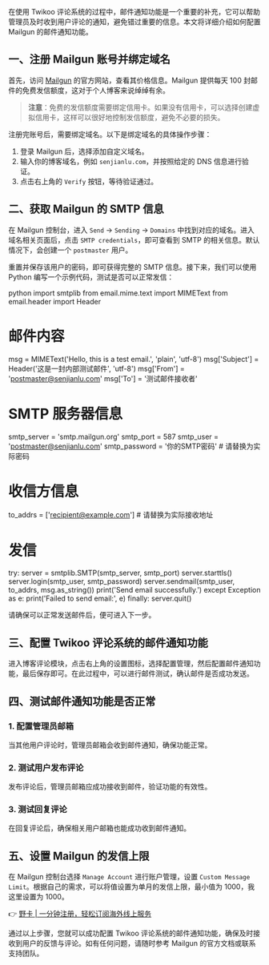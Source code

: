 在使用 Twikoo 评论系统的过程中，邮件通知功能是一个重要的补充，它可以帮助管理员及时收到用户评论的通知，避免错过重要的信息。本文将详细介绍如何配置 Mailgun 的邮件通知功能。

## 一、注册 Mailgun 账号并绑定域名

首先，访问 [Mailgun](https://www.mailgun.com/) 的官方网站，查看其价格信息。Mailgun 提供每天 100 封邮件的免费发信额度，这对于个人博客来说绰绰有余。

> **注意**：免费的发信额度需要绑定信用卡。如果没有信用卡，可以选择创建虚拟信用卡，这样可以很好地控制发信额度，避免不必要的损失。

注册完账号后，需要绑定域名。以下是绑定域名的具体操作步骤：

1. 登录 Mailgun 后，选择添加自定义域名。
2. 输入你的博客域名，例如 `senjianlu.com`，并按照给定的 DNS 信息进行验证。
3. 点击右上角的 `Verify` 按钮，等待验证通过。

## 二、获取 Mailgun 的 SMTP 信息

在 Mailgun 控制台，进入 `Send` -> `Sending` -> `Domains` 中找到对应的域名。进入域名相关页面后，点击 `SMTP credentials`，即可查看到 SMTP 的相关信息。默认情况下，会创建一个 `postmaster` 用户。

重置并保存该用户的密码，即可获得完整的 SMTP 信息。接下来，我们可以使用 Python 编写一个示例代码，测试是否可以正常发信：

python
import smtplib
from email.mime.text import MIMEText
from email.header import Header

# 邮件内容
msg = MIMEText('Hello, this is a test email.', 'plain', 'utf-8')
msg['Subject'] = Header('这是一封内部测试邮件', 'utf-8')
msg['From'] = 'postmaster@senjianlu.com'
msg['To'] = '测试邮件接收者'

# SMTP 服务器信息
smtp_server = 'smtp.mailgun.org'
smtp_port = 587
smtp_user = 'postmaster@senjianlu.com'
smtp_password = '你的SMTP密码'  # 请替换为实际密码

# 收信方信息
to_addrs = ['recipient@example.com']  # 请替换为实际接收地址

# 发信
try:
    server = smtplib.SMTP(smtp_server, smtp_port)
    server.starttls()
    server.login(smtp_user, smtp_password)
    server.sendmail(smtp_user, to_addrs, msg.as_string())
    print('Send email successfully.')
except Exception as e:
    print('Failed to send email:', e)
finally:
    server.quit()


请确保可以正常发送邮件后，便可进入下一步。

## 三、配置 Twikoo 评论系统的邮件通知功能

进入博客评论模块，点击右上角的设置图标，选择配置管理，然后配置邮件通知功能，最后保存即可。在此过程中，可以进行邮件测试，确认邮件是否成功发送。

## 四、测试邮件通知功能是否正常

### 1. 配置管理员邮箱
当其他用户评论时，管理员邮箱会收到邮件通知，确保功能正常。

### 2. 测试用户发布评论
发布评论后，管理员邮箱应成功接收到邮件，验证功能的有效性。

### 3. 测试回复评论
在回复评论后，确保相关用户邮箱也能成功收到邮件通知。

## 五、设置 Mailgun 的发信上限

在 Mailgun 控制台选择 `Manage Account` 进行账户管理，设置 `Custom Message Limit`。根据自己的需求，可以将值设置为单月的发信上限，最小值为 1000，我这里设置为 1000。

👉 [野卡 | 一分钟注册，轻松订阅海外线上服务](https://bit.ly/bewildcard)

通过以上步骤，您就可以成功配置 Twikoo 评论系统的邮件通知功能，确保及时接收到用户的反馈与评论。如有任何问题，请随时参考 Mailgun 的官方文档或联系支持团队。